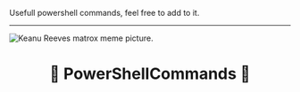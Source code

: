 Usefull powershell commands, feel free to add to it. 

________________________________________________________________________________________________________________________________________________________________________________________________________________________________




![Keanu Reeves matrox meme picture.](https://windowsbigot.files.wordpress.com/2015/04/matrixpowershell.jpg?w=1000&h=)

<div align="center">

# 📃 PowerShellCommands 📃


 
</div>


